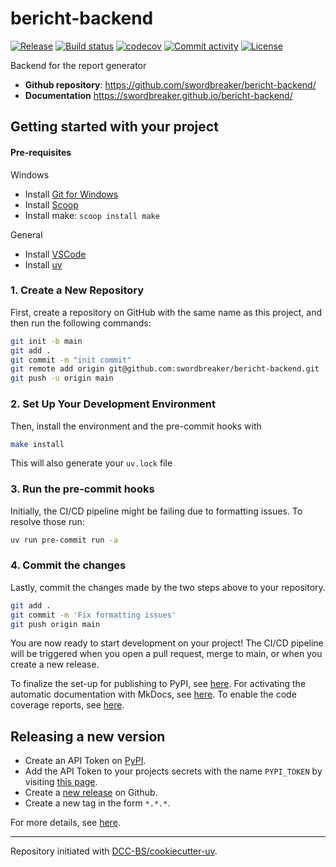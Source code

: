 # bericht-backend

[![Release](https://img.shields.io/github/v/release/swordbreaker/bericht-backend)](https://img.shields.io/github/v/release/swordbreaker/bericht-backend)
[![Build status](https://img.shields.io/github/actions/workflow/status/swordbreaker/bericht-backend/main.yml?branch=main)](https://github.com/swordbreaker/bericht-backend/actions/workflows/main.yml?query=branch%3Amain)
[![codecov](https://codecov.io/gh/swordbreaker/bericht-backend/branch/main/graph/badge.svg)](https://codecov.io/gh/swordbreaker/bericht-backend)
[![Commit activity](https://img.shields.io/github/commit-activity/m/swordbreaker/bericht-backend)](https://img.shields.io/github/commit-activity/m/swordbreaker/bericht-backend)
[![License](https://img.shields.io/github/license/swordbreaker/bericht-backend)](https://img.shields.io/github/license/swordbreaker/bericht-backend)

Backend for the report generator

- **Github repository**: <https://github.com/swordbreaker/bericht-backend/>
- **Documentation** <https://swordbreaker.github.io/bericht-backend/>

## Getting started with your project

#### Pre-requisites

Windows
- Install [Git for Windows](https://git-scm.com/downloads/win)
- Install [Scoop](https://scoop.sh/)
- Install make: `scoop install make`

General
- Install [VSCode](https://code.visualstudio.com/)
- Install [uv](https://docs.astral.sh/uv/getting-started/installation/)


### 1. Create a New Repository

First, create a repository on GitHub with the same name as this project, and then run the following commands:

```bash
git init -b main
git add .
git commit -m "init commit"
git remote add origin git@github.com:swordbreaker/bericht-backend.git
git push -u origin main
```

### 2. Set Up Your Development Environment

Then, install the environment and the pre-commit hooks with

```bash
make install
```

This will also generate your `uv.lock` file

### 3. Run the pre-commit hooks

Initially, the CI/CD pipeline might be failing due to formatting issues. To resolve those run:

```bash
uv run pre-commit run -a
```

### 4. Commit the changes

Lastly, commit the changes made by the two steps above to your repository.

```bash
git add .
git commit -m 'Fix formatting issues'
git push origin main
```

You are now ready to start development on your project!
The CI/CD pipeline will be triggered when you open a pull request, merge to main, or when you create a new release.

To finalize the set-up for publishing to PyPI, see [here](https://DCC-BS.github.io/cookiecutter-uv/features/publishing/#set-up-for-pypi).
For activating the automatic documentation with MkDocs, see [here](https://DCC-BS.github.io/cookiecutter-uv/features/mkdocs/#enabling-the-documentation-on-github).
To enable the code coverage reports, see [here](https://DCC-BS.github.io/cookiecutter-uv/features/codecov/).

## Releasing a new version

- Create an API Token on [PyPI](https://pypi.org/).
- Add the API Token to your projects secrets with the name `PYPI_TOKEN` by visiting [this page](https://github.com/swordbreaker/bericht-backend/settings/secrets/actions/new).
- Create a [new release](https://github.com/swordbreaker/bericht-backend/releases/new) on Github.
- Create a new tag in the form `*.*.*`.

For more details, see [here](https://DCC-BS.github.io/cookiecutter-uv/features/cicd/#how-to-trigger-a-release).

---

Repository initiated with [DCC-BS/cookiecutter-uv](https://github.com/DCC-BS/cookiecutter-uv).
